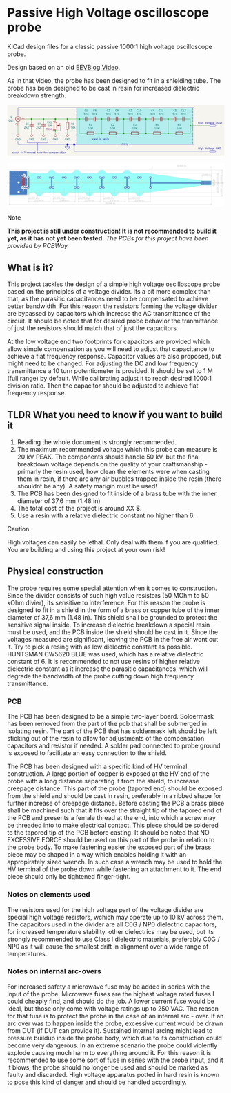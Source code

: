 # Passive High Voltage oscilloscope probe
KiCad design files for a classic passive 1000:1 high voltage oscilloscope probe.

Design based on an old [EEVBlog Video](https://www.youtube.com/watch?v=jUvSP3BQpvs).

As in that video, the probe has been designed to fit in a shielding tube. The probe has been designed to be cast in resin for increased dielectric breakdown strength.

![A drawing of the schematic of the probe](/images/schematic-basic.jpeg)

![A drawing of the PCB of the probe](/images/pcb-basic.jpeg)

> [!NOTE]
> **This project is still under construction! It is not recommended to build it yet, as it has not yet been tested.**
> *The PCBs for this project have been provided by PCBWay.*

## What is it?
This project tackles the design of a simple high voltage oscilloscope probe based on the principles of a voltage divider. Its a bit more complex than that, as the parasitic capacitances need to be compensated to achieve better bandwidth. For this reason the resistors forming the voltage divider are bypassed by capacitors which increase the AC transmittance of the circuit. It should be noted that for desired probe behavior the tranmittance of just the resistors should match that of just the capacitors. 

At the low voltage end two footprints for capacitors are provided which allow simple compensation as you will need to adjust that capacitance to achieve a flat frequency response. Capacitor values are also proposed, but might need to be changed.
For adjusting the DC and low frequency transmittance a 10 turn potentiometer is provided. It should be set to 1 M (full range) by default. While calibrating adjust it to reach desired 1000:1 division ratio. Then the capacitor should be adjusted to achieve flat frequency response.


## TLDR What you need to know if you want to build it
1. Reading the whole document is strongly recommended.
2. The maximum recommended voltage which this probe can measure is 20 kV PEAK. The components should handle 50 kV, but the final breakdown voltage depends on the quality of your craftsmanship - primarly the resin used, how clean the elements were when casting them in resin, if there are any air bubbles trapped inside the resin (there shouldnt be any). A safety marigin must be used!
3. The PCB has been designed to fit inside of a brass tube with the inner diameter of 37,6 mm (1.48 in)
4. The total cost of the project is around XX $.
5. Use a resin with a relative dielectric constant no higher than 6.

> [!CAUTION]
> High voltages can easily be lethal. Only deal with them if you are qualified. You are building and using this project at your own risk!

## Physical construction

The probe requires some special attention when it comes to construction. Since the divider consists of such high value resistors (50 MOhm to 50 kOhm divier), its sensitive to interference. For this reason the probe is designed to fit in a shield in the form of a brass or copper tube of the inner diameter of 37,6 mm (1.48 in). This shield shall be grounded to protect the sensitive signal inside. To increase dielectric breakdown a special resin must be used, and the PCB inside the shield should be cast in it. Since the voltages measured are significant, leaving the PCB in the free air wont cut it. Try to pick a resing with as low dielectric constant as possible. HUNTSMAN CW5620 BLUE was used, which has a relative dielectric constant of 6. It is recommended to not use resins of higher relative dielectric constant as it increase the parasitic capacitances, which will degrade the bandwidth of the probe cutting down high frequency transmittance.

### PCB

The PCB has been designed to be a simple two-layer board. Soldermask has been removed from the part of the pcb that shall be submerged in isolating resin. The part of the PCB that has soldermask left should be left sticking out of the resin to allow for adjustments of the compensation capacitors and resistor if needed. A solder pad connected to probe ground is exposed to facilitate an easy connection to the shield.

The PCB has been designed with a specific kind of HV terminal construction. A large portion of copper is exposed at the HV end of the probe with a long distance separating it from the shield, to increase creepage distance. This part of the probe (tapored end) should be exposed from the shield and should be cast in resin, preferably in a ribbed shape for further increase of creepage distance. Before casting the PCB a brass piece shall be machined such that it fits over the straight tip of the tapored end of the PCB and presents a female thread at the end, into which a screw may be threaded into to make electrical contact. This piece should be soldered to the tapored tip of the PCB before casting. It should be noted that NO EXCESSIVE FORCE should be used on this part of the probe in relation to the probe body. To make fastening easier the exposed part of the brass piece may be shaped in a way which enables holding it with an appropirately sized wrench. In such case a wrench may be used to hold the HV terminal of the probe down while fastening an attachment to it. The end piece should only be tightened finger-tight.

### Notes on elements used

The resistors used for the high voltage part of the voltage divider are special high voltage resistors, wchich may operate up to 10 kV across them. The capacitors used in the divider are all C0G / NP0 dielectric capacitors, for increased  temperature stability. other dielectrics may be used, but its strongly recommended to use Class I dielectric materials, preferably C0G / NP0 as it will cause the smallest drift in alignment over a wide range of temperatures.

### Notes on internal arc-overs

For increased safety a microwave fuse may be added in series with the input of the probe. Microwave fuses are the highest voltage rated fuses I could cheaply find, and should do the job. A lower current fuse would be ideal, but those only come with voltage ratings up to 250 VAC. The reason for that fuse is to protect the probe in the case of an internal arc - over. If an arc over was to happen inside the probe, excessive current would be drawn from DUT (if DUT can provide it). Sustained internal arcing might lead to pressure buildup inside the probe body, which due to its construction could become very dangerous. In an extreme scenario the probe could violently explode causing much harm to everything around it. For this reason it is recommended to use some sort of fuse in series with the probe input, and it it blows, the probe should no longer be used and should be marked as faulty and discarded. High voltage apparatus potted in hard resin is known to pose this kind of danger and should be handled accordingly.
